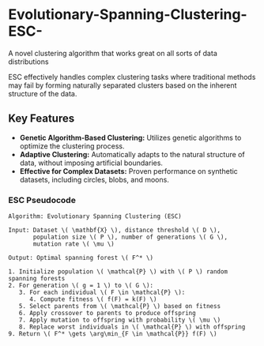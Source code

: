 # Evolutionary-Spanning-Clustering-ESC-
A novel clustering algorithm that works great on all sorts of data distributions


ESC effectively handles complex clustering tasks where traditional methods may fail by forming naturally separated clusters based on the inherent structure of the data.

## Key Features

- **Genetic Algorithm-Based Clustering:** Utilizes genetic algorithms to optimize the clustering process.
- **Adaptive Clustering:** Automatically adapts to the natural structure of data, without imposing artificial boundaries.
- **Effective for Complex Datasets:** Proven performance on synthetic datasets, including circles, blobs, and moons.


### ESC Pseudocode

```plaintext
Algorithm: Evolutionary Spanning Clustering (ESC)

Input: Dataset \( \mathbf{X} \), distance threshold \( D \), 
       population size \( P \), number of generations \( G \), 
       mutation rate \( \mu \)

Output: Optimal spanning forest \( F^* \)

1. Initialize population \( \mathcal{P} \) with \( P \) random spanning forests
2. For generation \( g = 1 \) to \( G \):
   3. For each individual \( F \in \mathcal{P} \):
      4. Compute fitness \( f(F) = k(F) \)
   5. Select parents from \( \mathcal{P} \) based on fitness
   6. Apply crossover to parents to produce offspring
   7. Apply mutation to offspring with probability \( \mu \)
   8. Replace worst individuals in \( \mathcal{P} \) with offspring
9. Return \( F^* \gets \arg\min_{F \in \mathcal{P}} f(F) \)

